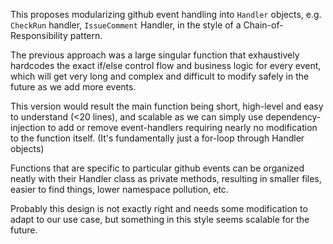This proposes modularizing github event handling into `Handler` objects, e.g. `CheckRun` handler, `IssueComment` Handler, in the style of a Chain-of-Responsibility pattern.

The previous approach was a large singular function that exhaustively hardcodes the exact if/else control flow and business logic for every event, which will get very long and complex and difficult to modify safely in the future as we add more events.

This version would result the main function being short, high-level and easy to understand (<20 lines), and scalable as we can simply use dependency-injection to add or remove event-handlers requiring nearly no modification to the function itself. (It's fundamentally just a for-loop through Handler objects)

Functions that are specific to particular github events can be organized neatly with their Handler class as private methods, resulting in smaller files, easier to find things, lower namespace pollution, etc.

Probably this design is not exactly right and needs some modification to adapt to our use case, but something in this style seems scalable for the future.
